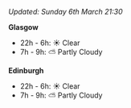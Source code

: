 *Updated: Sunday 6th March 21:30*

**Glasgow**

* 22h - 6h: :sunny: Clear
* 7h - 9h: :partly_sunny: Partly Cloudy

**Edinburgh**

* 22h - 6h: :sunny: Clear
* 7h - 9h: :partly_sunny: Partly Cloudy
